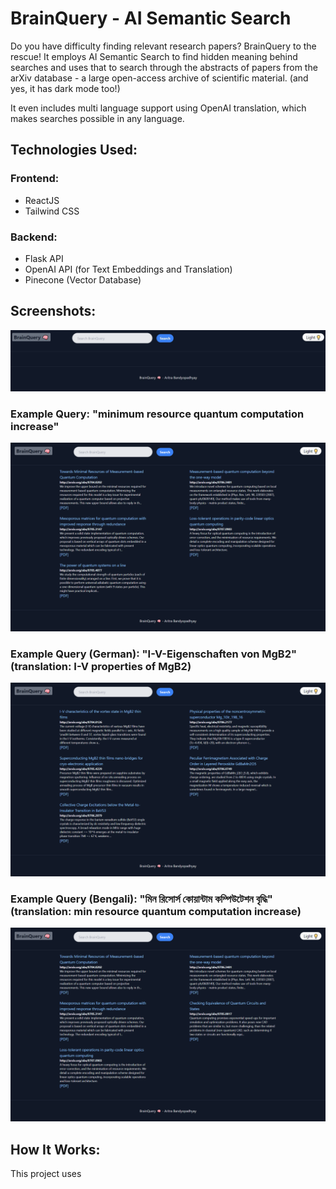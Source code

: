 # BrainQuery - AI Semantic Search
Do you have difficulty finding relevant research papers? BrainQuery to the rescue! It employs AI Semantic Search to find hidden meaning behind searches and uses that to search through the abstracts of papers from the arXiv database - a large open-access archive of scientific material. (and yes, it has dark mode too!)

It even includes multi language support using OpenAI translation, which makes searches possible in any language.
## Technologies Used:

### Frontend:
- ReactJS
- Tailwind CSS

### Backend:
- Flask API
- OpenAI API (for Text Embeddings and Translation)
- Pinecone (Vector Database)

## Screenshots:
![Dark page](/images/dark.jpg?raw=true "Dark Page")

### Example Query: "minimum resource quantum computation increase"
![Query1](/images/query1.png?raw=true "Query1")

### Example Query (German): "I-V-Eigenschaften von MgB2" (translation: I-V properties of MgB2)
![Query2](/images/query2.png?raw=true "Query2")

### Example Query (Bengali): "মিন রিসোর্স কোয়ান্টাম কম্পিউটেশন বৃদ্ধি" (translation: min resource quantum computation increase)
![Query3](/images/query3.png?raw=true "Query3")

## How It Works: 
This project uses